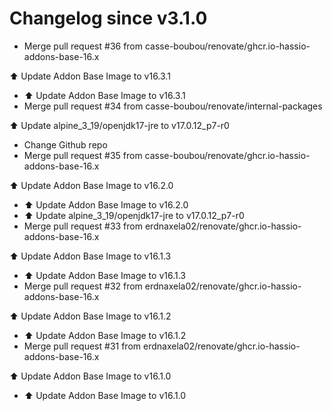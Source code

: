 # Changelog since v3.1.0
- Merge pull request #36 from casse-boubou/renovate/ghcr.io-hassio-addons-base-16.x

⬆️ Update Addon Base Image to v16.3.1 
- ⬆️ Update Addon Base Image to v16.3.1 
- Merge pull request #34 from casse-boubou/renovate/internal-packages

⬆️ Update alpine_3_19/openjdk17-jre to v17.0.12_p7-r0 
- Change Github repo 
- Merge pull request #35 from casse-boubou/renovate/ghcr.io-hassio-addons-base-16.x

⬆️ Update Addon Base Image to v16.2.0 
- ⬆️ Update Addon Base Image to v16.2.0 
- ⬆️ Update alpine_3_19/openjdk17-jre to v17.0.12_p7-r0 
- Merge pull request #33 from erdnaxela02/renovate/ghcr.io-hassio-addons-base-16.x

⬆️ Update Addon Base Image to v16.1.3 
- ⬆️ Update Addon Base Image to v16.1.3 
- Merge pull request #32 from erdnaxela02/renovate/ghcr.io-hassio-addons-base-16.x

⬆️ Update Addon Base Image to v16.1.2 
- ⬆️ Update Addon Base Image to v16.1.2 
- Merge pull request #31 from erdnaxela02/renovate/ghcr.io-hassio-addons-base-16.x

⬆️ Update Addon Base Image to v16.1.0 
- ⬆️ Update Addon Base Image to v16.1.0 
